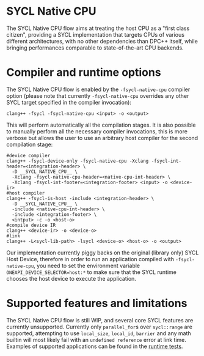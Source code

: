 # SYCL Native CPU

The SYCL Native CPU flow aims at treating the host CPU as a "first class citizen", providing a SYCL implementation that targets CPUs of various different architectures, with no other dependencies than DPC++ itself, while bringing performances comparable to state-of-the-art CPU backends.

# Compiler and runtime options

The SYCL Native CPU flow is enabled by the `-fsycl-native-cpu` compiler option (please note that currently `-fsycl-native-cpu` overrides any other SYCL target specified in the compiler invocation):

```
clang++ -fsycl -fsycl-native-cpu <input> -o <output>
```

This will perform automatically all the compilation stages. It is also possible to manually perform all the necessary compiler invocations, this is more verbose but allows the user to use an arbitrary host compiler for the second compilation stage:

```
#device compiler
clang++ -fsycl-device-only -fsycl-native-cpu -Xclang -fsycl-int-header=<integration-header> \
  -D __SYCL_NATIVE_CPU__ \
  -Xclang -fsycl-native-cpu-header=<native-cpu-int-header> \
  -Xclang -fsycl-int-footer=<integration-footer> <input> -o <device-ir>
#host compiler
clang++ -fsycl-is-host -include <integration-header> \
  -D __SYCL_NATIVE_CPU__ \
  -include <native-cpu-int-header> \
  -include <integration-footer> \
  <intput> -c -o <host-o>
#compile device IR
clang++ <device-ir> -o <device-o>
#link
clang++ -L<sycl-lib-path> -lsycl <device-o> <host-o> -o <output>
```

Our implementation currently piggy backs on the original (library only) SYCL Host Device, therefore in order to run an application compiled with `-fsycl-native-cpu`, you need to set the environment variable `ONEAPI_DEVICE_SELECTOR=host:*` to make sure that the SYCL runtime chooses the host device to execute the application.

# Supported features and limitations

The SYCL Native CPU flow is still WIP, and several core SYCL features are currently unsupported. Currently only `parallel_for`s over `sycl::range` are supported, attempting to use `local_size`, `local_id`, `barrier` and any math builtin will most likely fail with an `undefined reference` error at link time. Examples of supported applications can be found in the [runtime tests](sycl/test/native_cpu).


